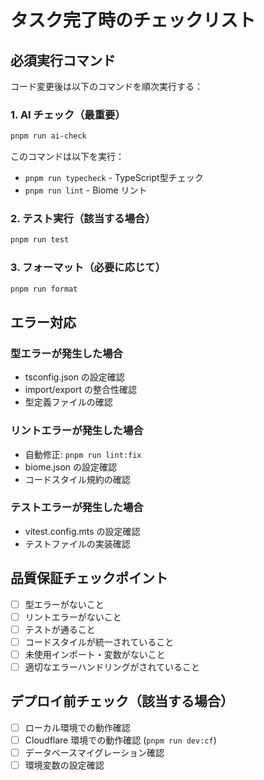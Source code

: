 # タスク完了時のチェックリスト

## 必須実行コマンド
コード変更後は以下のコマンドを順次実行する：

### 1. AI チェック（最重要）
```bash
pnpm run ai-check
```
このコマンドは以下を実行：
- `pnpm run typecheck` - TypeScript型チェック
- `pnpm run lint` - Biome リント

### 2. テスト実行（該当する場合）
```bash
pnpm run test
```

### 3. フォーマット（必要に応じて）
```bash
pnpm run format
```

## エラー対応
### 型エラーが発生した場合
- tsconfig.json の設定確認
- import/export の整合性確認
- 型定義ファイルの確認

### リントエラーが発生した場合
- 自動修正: `pnpm run lint:fix`
- biome.json の設定確認
- コードスタイル規約の確認

### テストエラーが発生した場合
- vitest.config.mts の設定確認
- テストファイルの実装確認

## 品質保証チェックポイント
- [ ] 型エラーがないこと
- [ ] リントエラーがないこと
- [ ] テストが通ること
- [ ] コードスタイルが統一されていること
- [ ] 未使用インポート・変数がないこと
- [ ] 適切なエラーハンドリングがされていること

## デプロイ前チェック（該当する場合）
- [ ] ローカル環境での動作確認
- [ ] Cloudflare 環境での動作確認 (`pnpm run dev:cf`)
- [ ] データベースマイグレーション確認
- [ ] 環境変数の設定確認